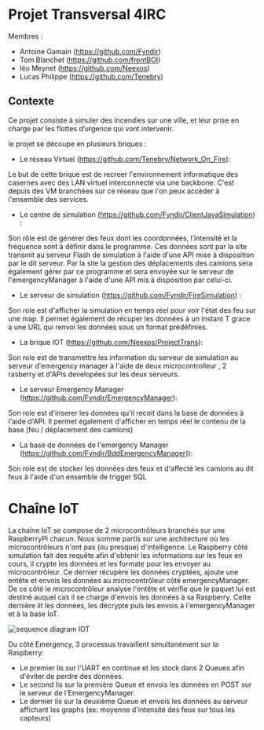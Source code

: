 # Projet Transversal 4IRC

Membres : 
* Antoine Gamain (https://github.com/Fyndir)
* Tom Blanchet (https://github.com/frontBOI)
* léo Meynet (https://github.com/Neexos)
* Lucas Philippe (https://github.com/Tenebry)

## Contexte

Ce projet consiste à simuler des incendies sur une ville, et leur prise en charge par les flottes d’urgence qui vont intervenir.

le projet se découpe en plusieurs briques : 

* Le réseau Virtuel (https://github.com/Tenebry/Network_On_Fire):

Le but de cette brique est de recreer l'environnement informatique des casernes avec des LAN virtuel interconnecté via une backbone. C'est depuis des VM branchées sur ce réseau que l'on peux accèder à l'ensemble des services.

* Le centre de simulation (https://github.com/Fyndir/ClientJavaSimulation) : 

Son rôle est de générer des feux dont les coordonnées, l’intensité et la fréquence sont à définir dans le programme. Ces données sont par la site transmit au serveur Flash de simulation à l'aide d'une API mise à disposition par le dit serveur.
Par la site la gestion des déplacements des camions sera également gérer par ce programme et sera envoyée sur le serveur de l'emergencyManager à l'aide d'une API mis à disposition par celui-ci.

* Le serveur de simulation (https://github.com/Fyndir/FireSimulation) :

Son role est d'afficher la simulation en temps réel pour voir l'état des feu sur une map. Il permet également de récuper les données à un instant T grace a une URL qui renvoi les données sous un format prédéfinies.

* La brique IOT (https://github.com/Neexos/ProjectTrans):

Son role est de transmettre les information du serveur de simulation au serveur d'emergency manager à l'aide de deux microcontrolleur , 2 rasberry et d'APIs developées sur les deux serveurs.

* Le serveur Emergency Manager (https://github.com/Fyndir/EmergencyManager):

Son role est d'inserer les données qu'il recoit dans la base de données à l'aide d'API. Il permet également d'afficher en temps réel le contenu de la base (feu / déplacement des camions)

* La base de données de l'emergency Manager (https://github.com/Fyndir/BddEmergencyManager)): 

Son role est de stocker les données des feux et d'affecté les camions au dit feux à l'aide d'un ensemble de trigger SQL

# Chaîne IoT
La chaîne IoT se compose de 2 microcontrôleurs branchés sur une RaspberryPi chacun.
Nous somme partis sur une architecture où les microcontrôleurs n'ont pas (ou presque) d'intelligence. Le Raspberry côté simulation fait des requête afin d'obtenir les informations sur les feux en cours, il crypte les données et les formate pour les envoyer au microcontrôleur. Ce dernier récupère les données cryptées, ajoute une entête et envois les données au microcontrôleur côté emergencyManager.
De ce côté le microcontrôleur analyse l'entête et vérifie que le paquet lui est destiné auquel cas il se charge d'envois les données à sa Raspberry. Cette dernière lit les données, les décrypte puis les envois à l'emergencyManager et à la base IoT.

![sequence diagram IOT](https://github.com/Neexos/ProjectTrans/blob/master/diagramSequenceIOT.PNG)

Du côté Emergency, 3 processus travaillent simultanément sur la Raspberry:
 - Le premier lis sur l'UART en continue et les stock dans 2 Queues afin d'éviter de perdre des données.
 - Le second lis sur la première Queue et envois les données en POST sur le serveur de l'EmergencyManager.
 - Le dernier lis sur la deuxième Queue et envois les données au serveur affichant les graphs (ex: moyenne d'intensité des feux sur tous les capteurs)
